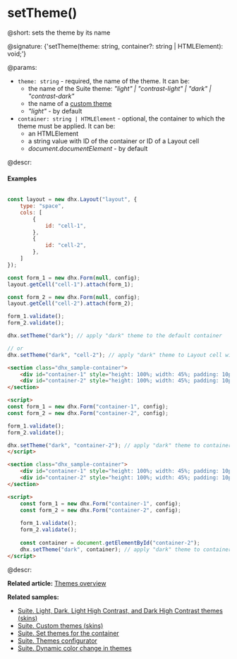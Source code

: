 # setTheme()

@short: sets the theme by its name

@signature: {'setTheme(theme: string, container?: string | HTMLElement): void;'}

@params:
- `theme: string` - required, the name of the theme. It can be:
    - the name of the Suite theme: *"light" | "contrast-light" | "dark" | "contrast-dark"*
    - the name of a [custom theme](themes/custom_theme.md)
    - *"light"* - by default
- `container: string | HTMLElement` - optional, the container to which the theme must be applied. It can be:
    - an HTMLElement
    - a string value with ID of the container or ID of a Layout cell
    - *document.documentElement* - by default

@descr:

#### Examples

```js

const layout = new dhx.Layout("layout", {
    type: "space",
    cols: [
        {
            id: "cell-1",
        },
        {
            id: "cell-2",
        },
    ]
});

const form_1 = new dhx.Form(null, config);
layout.getCell("cell-1").attach(form_1);

const form_2 = new dhx.Form(null, config);
layout.getCell("cell-2").attach(form_2);

form_1.validate();
form_2.validate();

dhx.setTheme("dark"); // apply "dark" theme to the default container

// or
dhx.setTheme("dark", "cell-2"); // apply "dark" theme to Layout cell with "cell-2" ID
```

~~~html {13} title="Example 2"
<section class="dhx_sample-container">
    <div id="container-1" style="height: 100%; width: 45%; padding: 10px;"></div>
    <div id="container-2" style="height: 100%; width: 45%; padding: 10px;"></div>
</section>

<script>
const form_1 = new dhx.Form("container-1", config);
const form_2 = new dhx.Form("container-2", config);

form_1.validate();
form_2.validate();

dhx.setTheme("dark", "container-2"); // apply "dark" theme to container with "container-2" ID
</script>
~~~

~~~html {14} title="Example 3"
<section class="dhx_sample-container">
    <div id="container-1" style="height: 100%; width: 45%; padding: 10px;"></div>
    <div id="container-2" style="height: 100%; width: 45%; padding: 10px;"></div>
</section>

<script>
    const form_1 = new dhx.Form("container-1", config);
    const form_2 = new dhx.Form("container-2", config);
    
    form_1.validate();
    form_2.validate();
    
    const container = document.getElementById("container-2");
    dhx.setTheme("dark", container); // apply "dark" theme to container specified via HTMLElement
</script>
~~~

@descr:

**Related article:** [Themes overview](themes.md)

**Related samples:**

- [Suite. Light, Dark, Light High Contrast, and Dark High Contrast themes (skins)](https://snippet.dhtmlx.com/85fbitnu)
- [Suite. Custom themes (skins)](https://snippet.dhtmlx.com/1eh4ks4f)
- [Suite. Set themes for the container](https://snippet.dhtmlx.com/d2she1z9)
- [Suite. Themes configurator](https://snippet.dhtmlx.com/kw89q481)
- [Suite. Dynamic color change in themes](https://snippet.dhtmlx.com/14vfe69t)